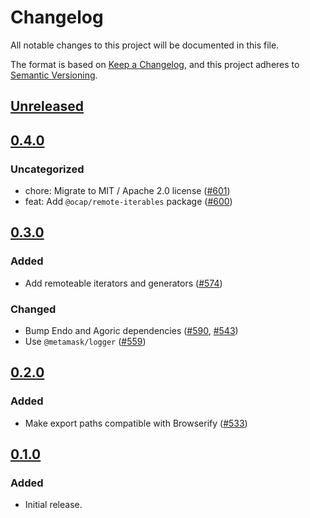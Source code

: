 # Changelog

All notable changes to this project will be documented in this file.

The format is based on [Keep a Changelog](https://keepachangelog.com/en/1.0.0/),
and this project adheres to [Semantic Versioning](https://semver.org/spec/v2.0.0.html).

## [Unreleased]

## [0.4.0]

### Uncategorized

- chore: Migrate to MIT / Apache 2.0 license ([#601](https://github.com/MetaMask/ocap-kernel/pull/601))
- feat: Add `@ocap/remote-iterables` package ([#600](https://github.com/MetaMask/ocap-kernel/pull/600))

## [0.3.0]

### Added

- Add remoteable iterators and generators ([#574](https://github.com/MetaMask/ocap-kernel/pull/574))

### Changed

- Bump Endo and Agoric dependencies ([#590](https://github.com/MetaMask/ocap-kernel/pull/590), [#543](https://github.com/MetaMask/ocap-kernel/pull/543))
- Use `@metamask/logger` ([#559](https://github.com/MetaMask/ocap-kernel/pull/559))

## [0.2.0]

### Added

- Make export paths compatible with Browserify ([#533](https://github.com/MetaMask/ocap-kernel/pull/533))

## [0.1.0]

### Added

- Initial release.

[Unreleased]: https://github.com/MetaMask/ocap-kernel/compare/@metamask/streams@0.4.0...HEAD
[0.4.0]: https://github.com/MetaMask/ocap-kernel/compare/@metamask/streams@0.3.0...@metamask/streams@0.4.0
[0.3.0]: https://github.com/MetaMask/ocap-kernel/compare/@metamask/streams@0.2.0...@metamask/streams@0.3.0
[0.2.0]: https://github.com/MetaMask/ocap-kernel/compare/@metamask/streams@0.1.0...@metamask/streams@0.2.0
[0.1.0]: https://github.com/MetaMask/ocap-kernel/releases/tag/@metamask/streams@0.1.0
